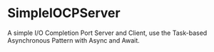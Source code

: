 # SimpleIOCPServer
A simple I/O Completion Port Server and Client, use the Task-based Asynchronous Pattern with Async and Await.

